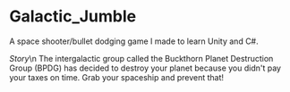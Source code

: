 # Galactic_Jumble
A space shooter/bullet dodging game I made to learn Unity and C#.

*Story*\n
The intergalactic group called the Buckthorn Planet Destruction Group (BPDG) has decided to destroy your planet because you didn't pay your taxes on time.
Grab your spaceship and prevent that!

